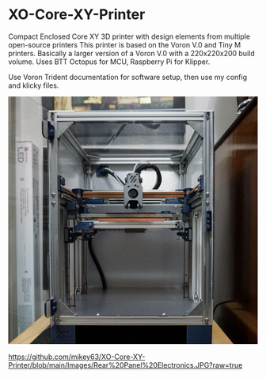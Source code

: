 # XO-Core-XY-Printer
Compact Enclosed Core XY 3D printer with design elements from multiple open-source printers
This printer is based on the Voron V.0 and Tiny M printers.  Basically a larger version of a Voron V.0 with a 220x220x200 build volume.
Uses BTT Octopus for MCU, Raspberry Pi for Klipper.

Use Voron Trident documentation for software setup, then use my config and klicky files.

![](Images/Front%20View.JPG)

https://github.com/mikey63/XO-Core-XY-Printer/blob/main/Images/Rear%20Panel%20Electronics.JPG?raw=true
